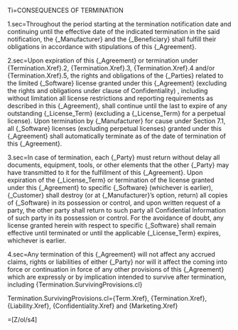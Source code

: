 Ti=CONSEQUENCES OF TERMINATION

1.sec=Throughout the period starting at the termination notification date and continuing until the effective date of the indicated termination in the said notification, the {_Manufacturer} and the {_Beneficiary} shall fulfill their obligations in accordance with stipulations of this {_Agreement}.

2.sec=Upon expiration of this {_Agreement} or termination under {Termination.Xref}.2, {Termination.Xref}.3, {Termination.Xref}.4 and/or {Termination.Xref}.5, the rights and obligations of the {_Parties} related to the limited {_Software} license granted under this {_Agreement} (excluding the rights and obligations under clause of Confidentiality) , including without limitation all license restrictions and reporting requirements as described in this {_Agreement}, shall continue until the last to expire of any outstanding {_License_Term} (excluding a {_License_Term} for a perpetual license).  Upon termination by {_Manufacturer} for cause under Section 7.1, all {_Software} licenses (excluding perpetual licenses) granted under this {_Agreement} shall automatically terminate as of the date of termination of this {_Agreement}. 

3.sec=In case of termination, each {_Party} must return without delay all documents, equipment, tools, or other elements that the other {_Party} may have transmitted to it for the fulfillment of this {_Agreement}.  Upon expiration of the {_License_Term} or termination of the license granted under this {_Agreement} to specific {_Software} (whichever is earlier), {_Customer} shall destroy (or at {_Manufacturer}’s option, return) all copies of {_Software} in its possession or control, and upon written request of a party, the other party shall return to such party all Confidential Information of such party in its possession or control. For the avoidance of doubt, any license granted herein with respect to specific {_Software} shall remain effective until terminated or until the applicable {_License_Term} expires, whichever is earlier.

4.sec=Any termination of this {_Agreement} will not affect any accrued claims, rights or liabilities of either {_Party} nor will it affect the coming into force or continuation in force of any other provisions of this {_Agreement} which are expressly or by implication intended to survive after termination, including {Termination.SurvivingProvisions.cl}

Termination.SurvivingProvisions.cl={Term.Xref}, {Termination.Xref}, {Liability.Xref}, {Confidentiality.Xref} and {Marketing.Xref}

=[Z/ol/s4]
